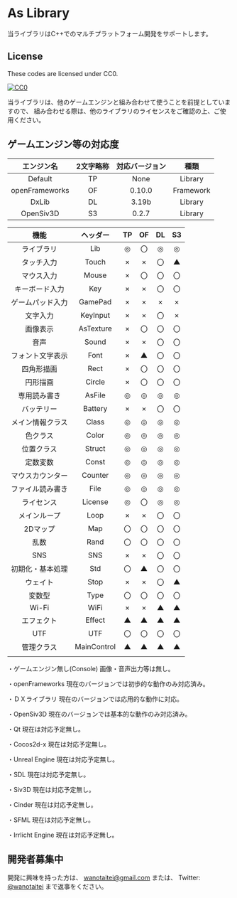 ﻿# As Library
当ライブラリはC++でのマルチプラットフォーム開発をサポートします。

## License

These codes are licensed under CC0.

[![CC0](http://i.creativecommons.org/p/zero/1.0/88x31.png "CC0")](http://creativecommons.org/publicdomain/zero/1.0/deed.ja)

当ライブラリは、他のゲームエンジンと組み合わせて使うことを前提としていますので、
組み合わせる際は、他のライブラリのライセンスをご確認の上、ご使用ください。

## ゲームエンジン等の対応度

| エンジン名 | 2文字略称 | 対応バージョン | 種類 |
|:---:|:---:|:---:|:---:|
| Default | TP | None | Library |
| openFrameworks | OF | 0.10.0 | Framework |
| DxLib | DL | 3.19b | Library |
| OpenSiv3D | S3 | 0.2.7 | Library |

| 機能 | ヘッダー | TP | OF | DL | S3 |
|:---:|:---:|:---:|:---:|:---:|:---:|
| ライブラリ | Lib | ◎ | 〇 | ◎ | ◎ |
| タッチ入力 | Touch | × | × | 〇 | ▲ |
| マウス入力 | Mouse | × | 〇 | 〇 | 〇 |
| キーボード入力 | Key | × | × | 〇 | 〇 |
| ゲームパッド入力 | GamePad | × | × | × | × |
| 文字入力 | KeyInput | × | × | 〇 | × |
| 画像表示 | AsTexture | × | 〇 | 〇 | 〇 |
| 音声 | Sound | × | × | 〇 | 〇 |
| フォント文字表示 | Font | × | ▲ | 〇 | 〇 |
| 四角形描画 | Rect | × | 〇 | 〇 | 〇 |
| 円形描画 | Circle | × | 〇 | 〇 | 〇 |
| 専用読み書き | AsFile | ◎ | ◎ | ◎ | ◎ |
| バッテリー | Battery | × | × | 〇 | 〇 |
| メイン情報クラス | Class | ◎ | ◎ | ◎ | ◎ |
| 色クラス | Color | ◎ | ◎ | ◎ | ◎ |
| 位置クラス | Struct | ◎ | ◎ | ◎ | ◎ |
| 定数変数 | Const | ◎ | ◎ | ◎ | ◎ |
| マウスカウンター | Counter | ◎ | ◎ | ◎ | ◎ |
| ファイル読み書き | File | ◎ | ◎ | ◎ | ◎ |
| ライセンス | License | ◎ | 〇 | ◎ | ◎ |
| メインループ | Loop | × | × | 〇 | 〇 |
| 2Dマップ | Map | 〇 | 〇 | 〇 | 〇 |
| 乱数 | Rand | 〇 | 〇 | 〇 | 〇 |
| SNS | SNS | × | × | 〇 | 〇 |
| 初期化・基本処理 | Std | 〇 | ▲ | 〇 | 〇 |
| ウェイト | Stop | × | × | 〇 | ▲ |
| 変数型 | Type | 〇 | 〇 | 〇 | 〇 |
| Wi-Fi | WiFi | × | × | ▲ | ▲ |
| エフェクト | Effect | ▲ | ▲ | ▲ | ▲ |
| UTF | UTF | 〇 | 〇 | 〇 | 〇 |
| 管理クラス | MainControl | ▲ | ▲ | ▲ | ▲ |
|  |  |  |  |  |  |
 

・ゲームエンジン無し(Console)
画像・音声出力等は無し。

・openFrameworks
現在のバージョンでは初歩的な動作のみ対応済み。

・ＤＸライブラリ
現在のバージョンでは応用的な動作に対応。

・OpenSiv3D
現在のバージョンでは基本的な動作のみ対応済み。

・Qt
現在は対応予定無し。

・Cocos2d-x
現在は対応予定無し。

・Unreal Engine
現在は対応予定無し。

・SDL
現在は対応予定無し。

・Siv3D
現在は対応予定無し。

・Cinder
現在は対応予定無し。

・SFML
現在は対応予定無し。

・Irrlicht Engine
現在は対応予定無し。

## 開発者募集中

開発に興味を持った方は、
wanotaitei@gmail.com
または、
Twitter: [@wanotaitei](https://twitter.com/wanotaitei "Twitter")
まで返事をください。
